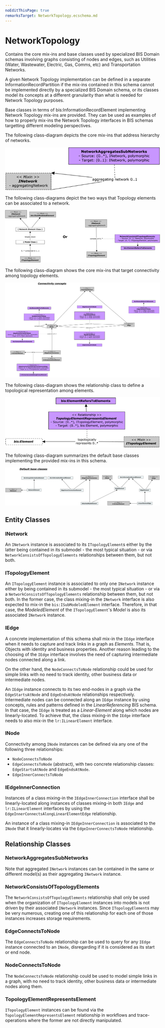 ```yaml
---
noEditThisPage: true
remarksTarget: NetworkTopology.ecschema.md
---
```


# NetworkTopology

Contains the core mix-ins and base classes used by specialized BIS Domain schemas involving graphs consisting of nodes and edges, such as Utilities (Water, Wastewater, Electric, Gas, Comms, etc) and Transportation Networks.

A given Network Topology implementation can be defined in a separate InformationRecordPartition if the mix-ins contained in this schema cannot be implemented directly by a specialized BIS Domain schema, or its classes model its concepts at a different granularity than what is needed for Network Topology purposes.

Base classes in terms of bis:InformationRecordElement implementing Network Topology mix-ins are provided. They can be used as examples of how to properly mix-ins the Network Topology interfaces in BIS schemas targetting different modeling perspectives.

The following class-diagram depicts the core mix-ins that address hierarchy of networks.

![Network hierarchies](./media/Network-hierarchy-classes.png)

The following class-diagrams depict the two ways that Topology elements can be associated to a network.

![Network break-down](./media/NetworkBreaksDown-classes.png)

The following class-diagram shows the core mix-ins that target connectivity among topology elements.

![Connectivity](./media/Connectivity-classes.png)

The following class-diagram shows the relationship class to define a topological representation among elements.

![Topological Representation](./media/TopologicalRepresentation-classes.png)

The following class-diagram summarizes the default base classes implementing the provided mix-ins in this schema.

![Base classes](./media/Default-base-classes.png)

## Entity Classes

### INetwork

An `INetwork` instance is associated to its `ITopologyElement`s either by the latter being contained in its submodel - the most typical situation - or via `NetworkConsistsOfTopologyElements` relationships between them, but not both. 

### ITopologyElement

An `ITopologyElement` instance is associated to only one `INetwork` instance either by being contained in its submodel - the most typical situation - or via a `NetworkConsistsOfTopologyElements` relationship between them, but not both. In the former case, the class mixing-in the `INetwork` interface is also expected to mix-in the `bis:ISubModeledElement` interface. Therefore, in that case, the _ModeledElement_ of the `ITopologyElement`'s _Model_ is also its associated `INetwork` instance.

### IEdge

A concrete implementation of this schema shall mix-in the `IEdge` interface when it needs to capture and track links in a graph as _Elements_. That is, Objects with identity and business properties. Another reason leading to the choosing of the `IEdge` interface involves the need of capturing intermediate nodes connected along a link. 

On the other hand, the `NodeConnectsToNode` relationship could be used for simple links with no need to track identity, other business data or intermediate nodes.

An `IEdge` instance connects to its two end-nodes in a graph via the `EdgeStartsAtNode` and `EdgeEndsAtNode` relationships respectively. Intermediate nodes can be connected along an `IEdge` instance by using concepts, rules and patterns defined in the _LinearReferencing_ BIS schema. In that case, the `IEdge` is treated as a _Linear-Element_ along which nodes are linearly-located. To achieve that, the class mixing-in the `IEdge` interface needs to also mix-in the `lr:ILinearElement` interface.

### INode

Connectivity among `INode` instances can be defined via any one of the following three relationships:

- `NodeConnectsToNode`
- `EdgeConnectsToNode` (abstract), with two concrete relationship classes: `EdgeStartsAtNode` and `EdgeEndsAtNode`.
- `EdgeInnerConnectsToNode`

### IEdgeInnerConnection

Instances of a class mixing-in the `IEdgeInnerConnection` interface shall be linearly-located along instances of classes mixing-in both `IEdge` and `lr:ILinearElement` interfaces by using the `EdgeInnerConnectsAlongLinearElementEdge` relationship. 

An instance of a class mixing-in `IEdgeInnerConnection` is associated to the `INode` that it linearly-locates via the `EdgeInnerConnectsToNode` relationship.

## Relationship Classes

### NetworkAggregatesSubNetworks

Note that aggregated `INetwork` instances can be contained in the same or different model(s) as their aggregating `INetwork` instance.

### NetworkConsistsOfTopologyElements

The `NetworkConsistsOfTopologyElements` relationship shall only be used when the organization of `ITopologyElement` instances into models is not driven by their associated `INetwork` instances. Since `ITopologyElement`s may be very numerous, creating one of this relationship for each one of those instances increases storage requirements.

### EdgeConnectsToNode

The `EdgeConnectsToNode` relationship can be used to query for any `IEdge` instance connected to an `INode`, disregarding if it is considered as its start or end node.

### NodeConnectsToNode

The `NodeConnectsToNode` relationship could be used to model simple links in a graph, with no need to track identity, other business data or intermediate nodes along them.

### TopologyElementRepresentsElement

`ITopologyElement` instances can be found via the `TopologyElementRepresentsElement` relationship in workflows and trace-operations where the former are not directly manipulated.